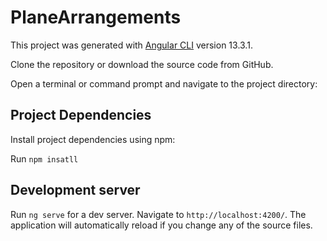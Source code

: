 # PlaneArrangements

This project was generated with [Angular CLI](https://github.com/angular/angular-cli) version 13.3.1.

Clone the repository or download the source code from GitHub.

Open a terminal or command prompt and navigate to the project directory:

## Project Dependencies

Install project dependencies using npm:

Run `npm insatll`

## Development server

Run `ng serve` for a dev server. Navigate to `http://localhost:4200/`. The application will automatically reload if you change any of the source files.


